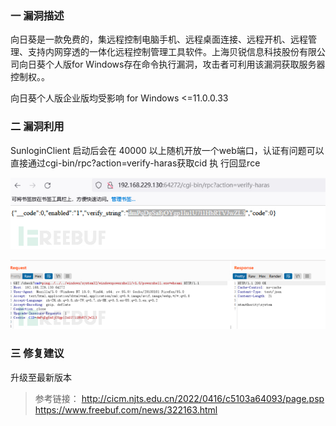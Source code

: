 ### 一 漏洞描述
向日葵是一款免费的，集远程控制电脑手机、远程桌面连接、远程开机、远程管理、支持内网穿透的一体化远程控制管理工具软件。上海贝锐信息科技股份有限公司向日葵个人版for Windows存在命令执行漏洞，攻击者可利用该漏洞获取服务器控制权。。  

向⽇葵个⼈版企业版均受影响 for Windows <=11.0.0.33

### 二 漏洞利用
SunloginClient 启动后会在 40000 以上随机开放⼀个web端⼝，认证有问题可以直接通过cgi-bin/rpc?action=verify-haras获取cid 执
⾏回显rce

![img.png](img.png)

![img_1.png](img_1.png)

### 三 修复建议
升级至最新版本

> 参考链接：
> http://cicm.njts.edu.cn/2022/0416/c5103a64093/page.psp
> https://www.freebuf.com/news/322163.html
